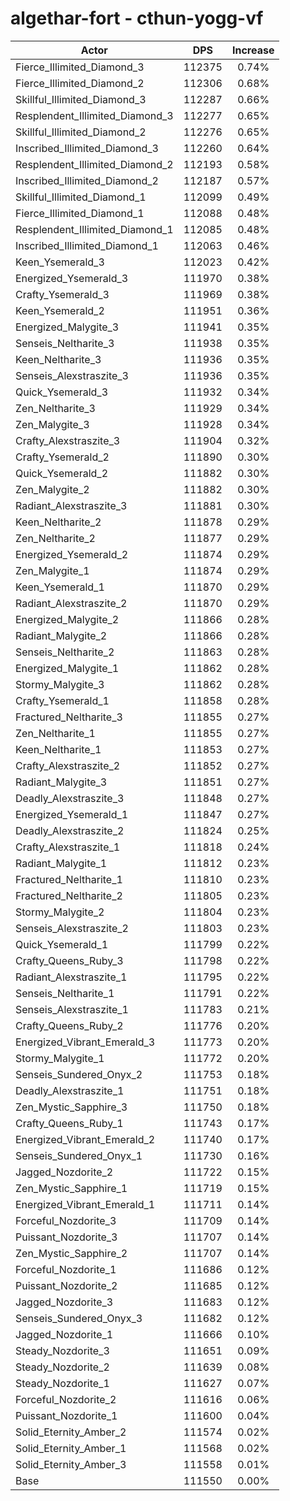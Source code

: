 # algethar-fort - cthun-yogg-vf
| Actor | DPS | Increase |
|---|:---:|:---:|
|Fierce_Illimited_Diamond_3|112375|0.74%|
|Fierce_Illimited_Diamond_2|112306|0.68%|
|Skillful_Illimited_Diamond_3|112287|0.66%|
|Resplendent_Illimited_Diamond_3|112277|0.65%|
|Skillful_Illimited_Diamond_2|112276|0.65%|
|Inscribed_Illimited_Diamond_3|112260|0.64%|
|Resplendent_Illimited_Diamond_2|112193|0.58%|
|Inscribed_Illimited_Diamond_2|112187|0.57%|
|Skillful_Illimited_Diamond_1|112099|0.49%|
|Fierce_Illimited_Diamond_1|112088|0.48%|
|Resplendent_Illimited_Diamond_1|112085|0.48%|
|Inscribed_Illimited_Diamond_1|112063|0.46%|
|Keen_Ysemerald_3|112023|0.42%|
|Energized_Ysemerald_3|111970|0.38%|
|Crafty_Ysemerald_3|111969|0.38%|
|Keen_Ysemerald_2|111951|0.36%|
|Energized_Malygite_3|111941|0.35%|
|Senseis_Neltharite_3|111938|0.35%|
|Keen_Neltharite_3|111936|0.35%|
|Senseis_Alexstraszite_3|111936|0.35%|
|Quick_Ysemerald_3|111932|0.34%|
|Zen_Neltharite_3|111929|0.34%|
|Zen_Malygite_3|111928|0.34%|
|Crafty_Alexstraszite_3|111904|0.32%|
|Crafty_Ysemerald_2|111890|0.30%|
|Quick_Ysemerald_2|111882|0.30%|
|Zen_Malygite_2|111882|0.30%|
|Radiant_Alexstraszite_3|111881|0.30%|
|Keen_Neltharite_2|111878|0.29%|
|Zen_Neltharite_2|111877|0.29%|
|Energized_Ysemerald_2|111874|0.29%|
|Zen_Malygite_1|111874|0.29%|
|Keen_Ysemerald_1|111870|0.29%|
|Radiant_Alexstraszite_2|111870|0.29%|
|Energized_Malygite_2|111866|0.28%|
|Radiant_Malygite_2|111866|0.28%|
|Senseis_Neltharite_2|111863|0.28%|
|Energized_Malygite_1|111862|0.28%|
|Stormy_Malygite_3|111862|0.28%|
|Crafty_Ysemerald_1|111858|0.28%|
|Fractured_Neltharite_3|111855|0.27%|
|Zen_Neltharite_1|111855|0.27%|
|Keen_Neltharite_1|111853|0.27%|
|Crafty_Alexstraszite_2|111852|0.27%|
|Radiant_Malygite_3|111851|0.27%|
|Deadly_Alexstraszite_3|111848|0.27%|
|Energized_Ysemerald_1|111847|0.27%|
|Deadly_Alexstraszite_2|111824|0.25%|
|Crafty_Alexstraszite_1|111818|0.24%|
|Radiant_Malygite_1|111812|0.23%|
|Fractured_Neltharite_1|111810|0.23%|
|Fractured_Neltharite_2|111805|0.23%|
|Stormy_Malygite_2|111804|0.23%|
|Senseis_Alexstraszite_2|111803|0.23%|
|Quick_Ysemerald_1|111799|0.22%|
|Crafty_Queens_Ruby_3|111798|0.22%|
|Radiant_Alexstraszite_1|111795|0.22%|
|Senseis_Neltharite_1|111791|0.22%|
|Senseis_Alexstraszite_1|111783|0.21%|
|Crafty_Queens_Ruby_2|111776|0.20%|
|Energized_Vibrant_Emerald_3|111773|0.20%|
|Stormy_Malygite_1|111772|0.20%|
|Senseis_Sundered_Onyx_2|111753|0.18%|
|Deadly_Alexstraszite_1|111751|0.18%|
|Zen_Mystic_Sapphire_3|111750|0.18%|
|Crafty_Queens_Ruby_1|111743|0.17%|
|Energized_Vibrant_Emerald_2|111740|0.17%|
|Senseis_Sundered_Onyx_1|111730|0.16%|
|Jagged_Nozdorite_2|111722|0.15%|
|Zen_Mystic_Sapphire_1|111719|0.15%|
|Energized_Vibrant_Emerald_1|111711|0.14%|
|Forceful_Nozdorite_3|111709|0.14%|
|Puissant_Nozdorite_3|111707|0.14%|
|Zen_Mystic_Sapphire_2|111707|0.14%|
|Forceful_Nozdorite_1|111686|0.12%|
|Puissant_Nozdorite_2|111685|0.12%|
|Jagged_Nozdorite_3|111683|0.12%|
|Senseis_Sundered_Onyx_3|111682|0.12%|
|Jagged_Nozdorite_1|111666|0.10%|
|Steady_Nozdorite_3|111651|0.09%|
|Steady_Nozdorite_2|111639|0.08%|
|Steady_Nozdorite_1|111627|0.07%|
|Forceful_Nozdorite_2|111616|0.06%|
|Puissant_Nozdorite_1|111600|0.04%|
|Solid_Eternity_Amber_2|111574|0.02%|
|Solid_Eternity_Amber_1|111568|0.02%|
|Solid_Eternity_Amber_3|111558|0.01%|
|Base|111550|0.00%|
